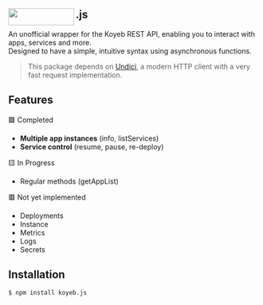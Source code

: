 ## <img align="left" width="132" height="34" src="https://www.koyeb.com/_next/image?url=%2Fstatic%2Fimages%2Fkoyeb-logo-white.svg&w=128&q=75">.js

An unofficial wrapper for the Koyeb REST API, enabling you to interact with apps, services and more. <br>
Designed to have a simple, intuitive syntax using asynchronous functions. <br>

> This package depends on [Undici](https://npmjs.com/package/undici), a modern HTTP client with a very fast request implementation.

## Features
🟩 Completed
  - **Multiple app instances** (info, listServices)<br>
  - **Service control** (resume, pause, re-deploy)<br>
  
🟨 In Progress
  - Regular methods (getAppList)<br>

🟥 Not yet implemented
- Deployments <br>
- Instance <br>
- Metrics <br>
- Logs <br>
- Secrets

## Installation
```
$ npm install koyeb.js
```

